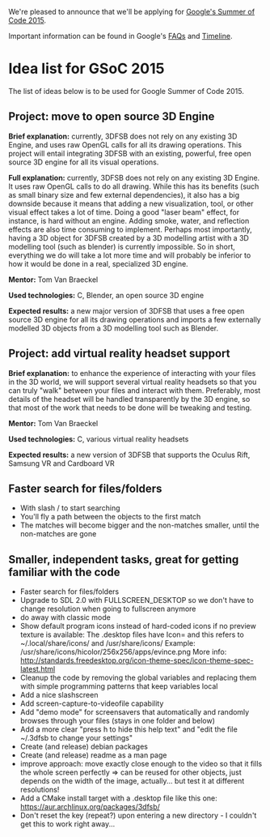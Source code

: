We're pleased to announce that we'll be applying for [Google's Summer of Code 2015](http://www.google-melange.com/gsoc/homepage/google/gsoc2015).

Important information can be found in Google's [FAQs](http://www.google-melange.com/gsoc/events/google/gsoc2015) and [Timeline](http://www.google-melange.com/gsoc/events/google/gsoc2015). 

Idea list for GSoC 2015
=======================
The list of ideas below is to be used for Google Summer of Code 2015.

Project: move to open source 3D Engine
--------------------------------------
**Brief explanation:** currently, 3DFSB does not rely on any existing 3D Engine, and uses raw OpenGL calls for all its drawing operations. This project will entail integrating 3DFSB with an existing, powerful, free open source 3D engine for all its visual operations.

**Full explanation:** currently, 3DFSB does not rely on any existing 3D Engine. It uses raw OpenGL calls to do all drawing. While this has its benefits (such as small binary size and few external dependencies), it also has a big downside because it means that adding a new visualization, tool, or other visual effect takes a lot of time. Doing a good "laser beam" effect, for instance, is hard without an engine. Adding smoke, water, and reflection effects are also time consuming to implement. Perhaps most importantly, having a 3D object for 3DFSB created by a 3D modelling artist with a 3D modelling tool (such as blender) is currently impossible. So in short, everything we do will take a lot more time and will probably be inferior to how it would be done in a real, specialized 3D engine.

**Mentor:** Tom Van Braeckel

**Used technologies:** C, Blender, an open source 3D engine

**Expected results:** a new major version of 3DFSB that uses a free open source 3D engine for all its drawing operations and imports a few externally modelled 3D objects from a 3D modelling tool such as Blender.

Project: add virtual reality headset support
--------------------------------------------
**Brief explanation:** to enhance the experience of interacting with your files in the 3D world, we will support several virtual reality headsets so that you can truly "walk" between your files and interact with them. Preferably, most details of the headset will be handled transparently by the 3D engine, so that most of the work that needs to be done will be tweaking and testing.

**Mentor:** Tom Van Braeckel

**Used technologies:** C, various virtual reality headsets

**Expected results:** a new version of 3DFSB that supports the Oculus Rift, Samsung VR and Cardboard VR

Faster search for files/folders
-------------------------------
- With slash / to start searching
- You'll fly a path between the objects to the first match
- The matches will become bigger and the non-matches smaller, until the non-matches are gone

Smaller, independent tasks, great for getting familiar with the code
--------------------------------------------------------------------
- Faster search for files/folders
- Upgrade to SDL 2.0 with FULLSCREEN_DESKTOP so we don't have to change resolution when going to fullscreen anymore
- do away with classic mode
- Show default program icons instead of hard-coded icons if no preview texture is available:
	The .desktop files have Icon=<name> and this refers to ~/.local/share/icons/ and /usr/share/icons/
	Example: /usr/share/icons/hicolor/256x256/apps/evince.png
	More info: http://standards.freedesktop.org/icon-theme-spec/icon-theme-spec-latest.html
- Cleanup the code by removing the global variables and replacing them with simple programming patterns that keep variables local
- Add a nice slashscreen
- Add screen-capture-to-videofile capability
- Add "demo mode" for screensavers that automatically and randomly browses through your files (stays in one folder and below)
- Add a more clear "press h to hide this help text" and "edit the file ~/.3dfsb to change your settings"
- Create (and release) debian packages
- Create (and release) readme as a man page
- improve approach: move exactly close enough to the video so that it fills the whole screen perfectly => can be reused for other objects,
just depends on the width of the image, actually... but test it at different resolutions!
- Add a CMake install target with a .desktop file like this one: https://aur.archlinux.org/packages/3dfsb/
- Don't reset the key (repeat?) upon entering a new directory - I couldn't get this to work right away...


